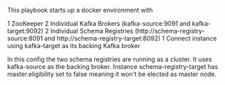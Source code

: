 This playbook starts up a docker environment with

1 ZooKeeper
2 Individual Kafka Brokers (kafka-source:9091 and kafka-target:9092)
2 Individual Schema Registries (http://schema-registry-source:8091 and http://schema-registry-target:8092)
1 Connect instance using kafka-target as its backing Kafka broker

In this config the two schema registries are running as a cluster.  It uses kafka-source as the backing broker.  Instance schema-registry-target has master.eligibility set to false meaning it won't be elected as master node.

